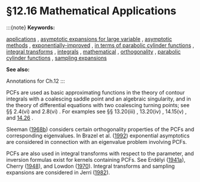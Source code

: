 # §12.16 Mathematical Applications

:::{note}
**Keywords:**

[applications](http://dlmf.nist.gov/search/search?q=applications) , [asymptotic expansions for large variable](http://dlmf.nist.gov/search/search?q=asymptotic%20expansions%20for%20large%20variable) , [asymptotic methods](http://dlmf.nist.gov/search/search?q=asymptotic%20methods) , [exponentially-improved](http://dlmf.nist.gov/search/search?q=exponentially-improved) , [in terms of parabolic cylinder functions](http://dlmf.nist.gov/search/search?q=in%20terms%20of%20parabolic%20cylinder%20functions) , [integral transforms](http://dlmf.nist.gov/search/search?q=integral%20transforms) , [integrals](http://dlmf.nist.gov/search/search?q=integrals) , [mathematical](http://dlmf.nist.gov/search/search?q=mathematical) , [orthogonality](http://dlmf.nist.gov/search/search?q=orthogonality) , [parabolic cylinder functions](http://dlmf.nist.gov/search/search?q=parabolic%20cylinder%20functions) , [sampling expansions](http://dlmf.nist.gov/search/search?q=sampling%20expansions)

**See also:**

Annotations for Ch.12
:::

PCFs are used as basic approximating functions in the theory of contour integrals with a coalescing saddle point and an algebraic singularity, and in the theory of differential equations with two coalescing turning points; see §§ 2.4(vi) and 2.8(vi) . For examples see §§ 13.20(iii) , 13.20(iv) , 14.15(v) , and [14.26](./14.26.md "§14.26 Uniform Asymptotic Expansions ‣ Complex Arguments ‣ Chapter 14 Legendre and Related Functions") .

Sleeman ([1968b](./bib/S.html#bib2110 "On parabolic cylinder functions")) considers certain orthogonality properties of the PCFs and corresponding eigenvalues. In Brazel et al. ([1992](./bib/B.html#bib343 "Exponential asymptotics for an eigenvalue of a problem involving parabolic cylinder functions")) exponential asymptotics are considered in connection with an eigenvalue problem involving PCFs.

PCFs are also used in integral transforms with respect to the parameter, and inversion formulas exist for kernels containing PCFs. See Erdélyi ([1941a](./bib/E.html#bib745 "Generating functions of certain continuous orthogonal systems")), Cherry ([1948](./bib/C.html#bib483 "Expansions in terms of parabolic cylinder functions")), and Lowdon ([1970](./bib/L.html#bib1475 "Integral representation of the Hankel function in terms of parabolic cylinder functions")). Integral transforms and sampling expansions are considered in Jerri ([1982](./bib/J.html#bib1169 "A note on sampling expansion for a transform with parabolic cylinder kernel")).
